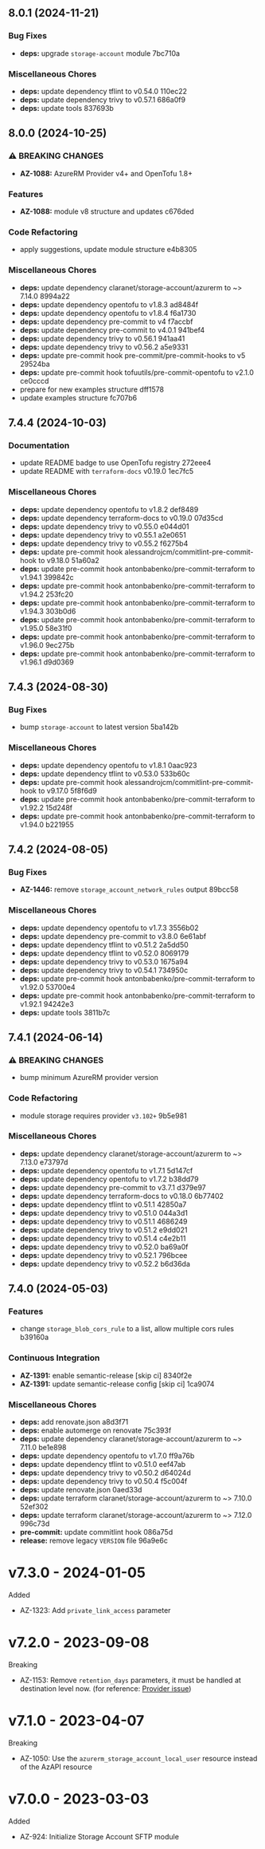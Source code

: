## 8.0.1 (2024-11-21)

### Bug Fixes

* **deps:** upgrade `storage-account` module 7bc710a

### Miscellaneous Chores

* **deps:** update dependency tflint to v0.54.0 110ec22
* **deps:** update dependency trivy to v0.57.1 686a0f9
* **deps:** update tools 837693b

## 8.0.0 (2024-10-25)

### ⚠ BREAKING CHANGES

* **AZ-1088:** AzureRM Provider v4+ and OpenTofu 1.8+

### Features

* **AZ-1088:** module v8 structure and updates c676ded

### Code Refactoring

* apply suggestions, update module structure e4b8305

### Miscellaneous Chores

* **deps:** update dependency claranet/storage-account/azurerm to ~> 7.14.0 8994a22
* **deps:** update dependency opentofu to v1.8.3 ad8484f
* **deps:** update dependency opentofu to v1.8.4 f6a1730
* **deps:** update dependency pre-commit to v4 f7accbf
* **deps:** update dependency pre-commit to v4.0.1 941bef4
* **deps:** update dependency trivy to v0.56.1 941aa41
* **deps:** update dependency trivy to v0.56.2 a5e9331
* **deps:** update pre-commit hook pre-commit/pre-commit-hooks to v5 29524ba
* **deps:** update pre-commit hook tofuutils/pre-commit-opentofu to v2.1.0 ce0cccd
* prepare for new examples structure dff1578
* update examples structure fc707b6

## 7.4.4 (2024-10-03)

### Documentation

* update README badge to use OpenTofu registry 272eee4
* update README with `terraform-docs` v0.19.0 1ec7fc5

### Miscellaneous Chores

* **deps:** update dependency opentofu to v1.8.2 def8489
* **deps:** update dependency terraform-docs to v0.19.0 07d35cd
* **deps:** update dependency trivy to v0.55.0 e044d01
* **deps:** update dependency trivy to v0.55.1 a2e0651
* **deps:** update dependency trivy to v0.55.2 f6275b4
* **deps:** update pre-commit hook alessandrojcm/commitlint-pre-commit-hook to v9.18.0 51a60a2
* **deps:** update pre-commit hook antonbabenko/pre-commit-terraform to v1.94.1 399842c
* **deps:** update pre-commit hook antonbabenko/pre-commit-terraform to v1.94.2 253fc20
* **deps:** update pre-commit hook antonbabenko/pre-commit-terraform to v1.94.3 303b0d6
* **deps:** update pre-commit hook antonbabenko/pre-commit-terraform to v1.95.0 58e31f0
* **deps:** update pre-commit hook antonbabenko/pre-commit-terraform to v1.96.0 9ec275b
* **deps:** update pre-commit hook antonbabenko/pre-commit-terraform to v1.96.1 d9d0369

## 7.4.3 (2024-08-30)

### Bug Fixes

* bump `storage-account` to latest version 5ba142b

### Miscellaneous Chores

* **deps:** update dependency opentofu to v1.8.1 0aac923
* **deps:** update dependency tflint to v0.53.0 533b60c
* **deps:** update pre-commit hook alessandrojcm/commitlint-pre-commit-hook to v9.17.0 5f8f6d9
* **deps:** update pre-commit hook antonbabenko/pre-commit-terraform to v1.92.2 15d248f
* **deps:** update pre-commit hook antonbabenko/pre-commit-terraform to v1.94.0 b221955

## 7.4.2 (2024-08-05)


### Bug Fixes

* **AZ-1446:** remove `storage_account_network_rules` output 89bcc58


### Miscellaneous Chores

* **deps:** update dependency opentofu to v1.7.3 3556b02
* **deps:** update dependency pre-commit to v3.8.0 6e61abf
* **deps:** update dependency tflint to v0.51.2 2a5dd50
* **deps:** update dependency tflint to v0.52.0 8069179
* **deps:** update dependency trivy to v0.53.0 1675a94
* **deps:** update dependency trivy to v0.54.1 734950c
* **deps:** update pre-commit hook antonbabenko/pre-commit-terraform to v1.92.0 53700e4
* **deps:** update pre-commit hook antonbabenko/pre-commit-terraform to v1.92.1 94242e3
* **deps:** update tools 3811b7c

## 7.4.1 (2024-06-14)


### ⚠ BREAKING CHANGES

* bump minimum AzureRM provider version

### Code Refactoring

* module storage requires provider `v3.102+` 9b5e981


### Miscellaneous Chores

* **deps:** update dependency claranet/storage-account/azurerm to ~> 7.13.0 e73797d
* **deps:** update dependency opentofu to v1.7.1 5d147cf
* **deps:** update dependency opentofu to v1.7.2 b38dd79
* **deps:** update dependency pre-commit to v3.7.1 d379e97
* **deps:** update dependency terraform-docs to v0.18.0 6b77402
* **deps:** update dependency tflint to v0.51.1 42850a7
* **deps:** update dependency trivy to v0.51.0 044a3d1
* **deps:** update dependency trivy to v0.51.1 4686249
* **deps:** update dependency trivy to v0.51.2 e9dd021
* **deps:** update dependency trivy to v0.51.4 c4e2b11
* **deps:** update dependency trivy to v0.52.0 ba69a0f
* **deps:** update dependency trivy to v0.52.1 796bcee
* **deps:** update dependency trivy to v0.52.2 b6d36da

## 7.4.0 (2024-05-03)


### Features

* change `storage_blob_cors_rule` to a list, allow multiple cors rules b39160a


### Continuous Integration

* **AZ-1391:** enable semantic-release [skip ci] 8340f2e
* **AZ-1391:** update semantic-release config [skip ci] 1ca9074


### Miscellaneous Chores

* **deps:** add renovate.json a8d3f71
* **deps:** enable automerge on renovate 75c393f
* **deps:** update dependency claranet/storage-account/azurerm to ~> 7.11.0 be1e898
* **deps:** update dependency opentofu to v1.7.0 ff9a76b
* **deps:** update dependency tflint to v0.51.0 eef47ab
* **deps:** update dependency trivy to v0.50.2 d64024d
* **deps:** update dependency trivy to v0.50.4 f5c004f
* **deps:** update renovate.json 0aed33d
* **deps:** update terraform claranet/storage-account/azurerm to ~> 7.10.0 52ef302
* **deps:** update terraform claranet/storage-account/azurerm to ~> 7.12.0 996c73d
* **pre-commit:** update commitlint hook 086a75d
* **release:** remove legacy `VERSION` file 96a9e6c

# v7.3.0 - 2024-01-05

Added
  * AZ-1323: Add `private_link_access` parameter

# v7.2.0 - 2023-09-08

Breaking
  * AZ-1153: Remove `retention_days` parameters, it must be handled at destination level now. (for reference: [Provider issue](https://github.com/hashicorp/terraform-provider-azurerm/issues/23051))

# v7.1.0 - 2023-04-07

Breaking
  * AZ-1050: Use the `azurerm_storage_account_local_user` resource instead of the AzAPI resource

# v7.0.0 - 2023-03-03

Added
  * AZ-924: Initialize Storage Account SFTP module
